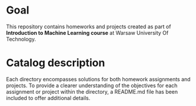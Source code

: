 # Goal
This repository contains homeworks and projects created as part of **Introduction to Machine Learning course** at Warsaw University Of Technology.

# Catalog description
Each directory encompasses solutions for both homework assignments and projects. To provide a clearer understanding of the objectives for each assignment or project within the directory, a README.md file has been included to offer additional details.
